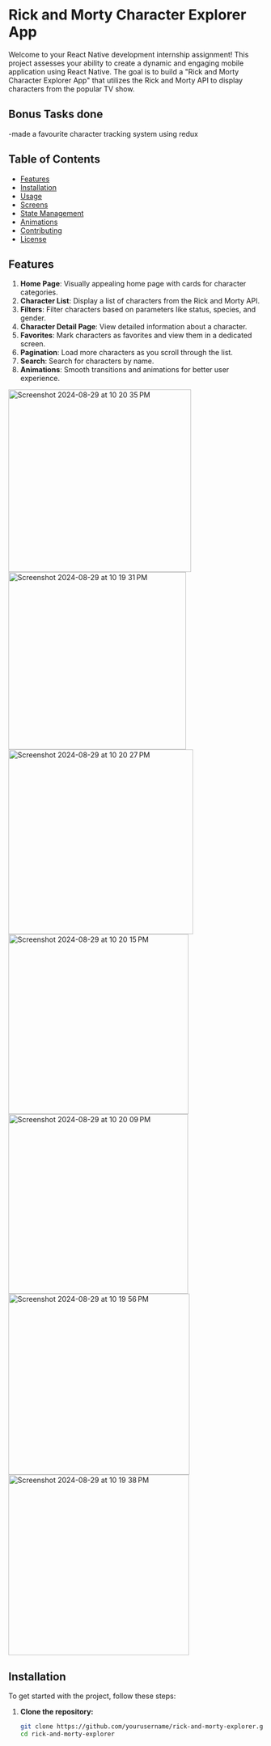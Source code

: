 # Rick and Morty Character Explorer App

Welcome to your React Native development internship assignment! This project assesses your ability to create a dynamic and engaging mobile application using React Native. The goal is to build a "Rick and Morty Character Explorer App" that utilizes the Rick and Morty API to display characters from the popular TV show. 

## Bonus Tasks done
-made a favourite character tracking system using redux

## Table of Contents

- [Features](#features)
- [Installation](#installation)
- [Usage](#usage)
- [Screens](#screens)
- [State Management](#state-management)
- [Animations](#animations)
- [Contributing](#contributing)
- [License](#license)

## Features

1. **Home Page**: Visually appealing home page with cards for character categories.
2. **Character List**: Display a list of characters from the Rick and Morty API.
3. **Filters**: Filter characters based on parameters like status, species, and gender.
4. **Character Detail Page**: View detailed information about a character.
5. **Favorites**: Mark characters as favorites and view them in a dedicated screen.
6. **Pagination**: Load more characters as you scroll through the list.
7. **Search**: Search for characters by name.
8. **Animations**: Smooth transitions and animations for better user experience.


<img width="361" scale="0.5" alt="Screenshot 2024-08-29 at 10 20 35 PM" src="https://github.com/user-attachments/assets/964ef345-e7bd-401e-8061-4252b6b721e1">
<img width="351" alt="Screenshot 2024-08-29 at 10 19 31 PM" src="https://github.com/user-attachments/assets/3286c284-c255-4260-9fe4-1cad955427c7">
<img width="365" alt="Screenshot 2024-08-29 at 10 20 27 PM" src="https://github.com/user-attachments/assets/3854b8d5-41c6-493d-b825-88b28da57699">
<img width="356" alt="Screenshot 2024-08-29 at 10 20 15 PM" src="https://github.com/user-attachments/assets/99d60ed5-01ea-4542-a040-9e39bec1ba51">
<img width="355" alt="Screenshot 2024-08-29 at 10 20 09 PM" src="https://github.com/user-attachments/assets/bc943a4f-0d9d-4889-a450-3229040f0ada">
<img width="358" alt="Screenshot 2024-08-29 at 10 19 56 PM" src="https://github.com/user-attachments/assets/e9887348-ad2a-4512-9f4f-73e7bec20c3f">
<img width="357" alt="Screenshot 2024-08-29 at 10 19 38 PM" src="https://github.com/user-attachments/assets/3b90bd41-fb3f-4191-b4df-9014cec8acfe">


## Installation

To get started with the project, follow these steps:

1. **Clone the repository:**

   ```bash
   git clone https://github.com/yourusername/rick-and-morty-explorer.git
   cd rick-and-morty-explorer
